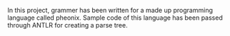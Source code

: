 In this project, grammer has been written for a made up programming language called pheonix. Sample code of this language has been passed through ANTLR for creating a parse tree.
